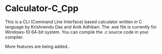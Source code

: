 # Calculator-C_Cpp

This is a CLI (Command Line Interface) based calculator written in C language by Krishnendu Das and Anik Adhikari.
The .exe file is currently for Windows-10 64-bit system.
You can compile the .c source code in your compiler.

More features are being added..

